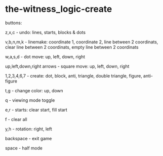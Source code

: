 # the-witness_logic-create

buttons:

z,x,c - undo: lines, starts, blocks & dots

v,b,n,m,k - linemake: coordinate 1, coordinate 2, line between 2 coordinats, clear line between 2 coordinats, empty line between 2 coordinats

w,a,s,d - dot move: up, left, down, right

up,left,down,right arrows - square move: up, left, down, right

1,2,3,4,6,7 - create: dot, block, anti, triangle, double triangle, figure, anti-figure

t,g - change color: up, down

q - viewing mode toggle

e,r - starts: clear start, fill start

f - clear all

y,h - rotation: right, left

backspace - exit game

space - half mode

